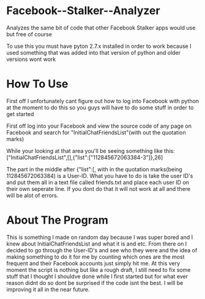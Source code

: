 Facebook--Stalker--Analyzer
===========================

Analyzes the same bit of code that other Facebook Stalker apps would use but free of course

To use this you must have pyton 2.7.x installed in order to work because I used something that was added into that version of python and older versions wont work

How To Use
==========

First off I unfortunately cant figure out how to log into Facebook with python at the moment to do this so you guys will have to do some stuff in order to get started

First off log into your Facebook and view the source code of any page on Facebook and search for "InitialChatFriendsList"(with out the quotation marks)

While your looking at that area you'll be seeing something like this:
["InitialChatFriendsList",[],{"list":["112845672063384-3"]},26]

The part in the middle after {"list":[, with in the quotation marks(being 112845672063384) is a User-ID. What you have to do is take the user ID's and put them all in a text file called friends.txt and place each user ID on their own seperate line. If you dont do that it will not work at all and there will be alot of errors.

About The Program
=================

This is something I made on random day because I was super bored and I knew about InitialChatFriendsList and what it is and etc. From there on I decided to go through the User-ID's and see who they were and the idea of making something to do it for me by counting which ones are the most frequent and their Facebook accounts just simply hit me. At this very moment the script is nothing but like a rough draft, I still need to fix some stuff that I thought I shouldve done while I first started but for what ever reason didnt do so dont be surprised if the code isnt the best. I will be improving it all in the near future.
